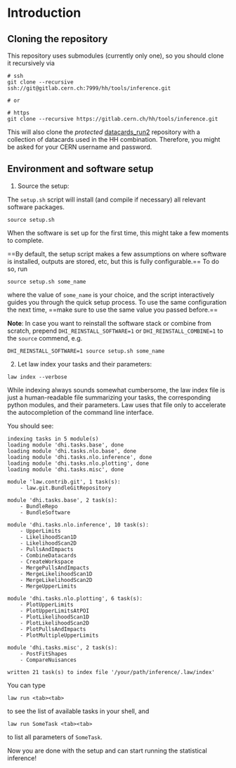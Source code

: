 # Introduction

## Cloning the repository

This repository uses submodules (currently only one), so you should clone it recursively via

```shell
# ssh
git clone --recursive ssh://git@gitlab.cern.ch:7999/hh/tools/inference.git

# or

# https
git clone --recursive https://gitlab.cern.ch/hh/tools/inference.git
```

This will also clone the *protected* [datacards_run2](https://gitlab.cern.ch/hh/results/datacards_run2) repository with a collection of datacards used in the HH combination.
Therefore, you might be asked for your CERN username and password.


## Environment and software setup

1. Source the setup:

The `setup.sh` script will install (and compile if necessary) all relevant software packages.

```shell
source setup.sh
```

When the software is set up for the first time, this might take a few moments to complete.

==By default, the setup script makes a few assumptions on where software is installed, outputs are stored, etc, but this is fully configurable.==
To do so, run

```shell
source setup.sh some_name
```

where the value of `some_name` is your choice, and the script interactively guides you through the quick setup process.
To use the same configuration the next time, ==make sure to use the same value you passed before.==

**Note**: In case you want to reinstall the software stack or combine from scratch, prepend `DHI_REINSTALL_SOFTWARE=1` or `DHI_REINSTALL_COMBINE=1` to the `source` commend, e.g.

```shell
DHI_REINSTALL_SOFTWARE=1 source setup.sh some_name
```


2. Let law index your tasks and their parameters:

```shell
law index --verbose
```

While indexing always sounds somewhat cumbersome, the law index file is just a human-readable file summarizing your tasks, the corresponding python modules, and their parameters.
Law uses that file only to accelerate the autocompletion of the command line interface.

You should see:

```shell
indexing tasks in 5 module(s)
loading module 'dhi.tasks.base', done
loading module 'dhi.tasks.nlo.base', done
loading module 'dhi.tasks.nlo.inference', done
loading module 'dhi.tasks.nlo.plotting', done
loading module 'dhi.tasks.misc', done

module 'law.contrib.git', 1 task(s):
    - law.git.BundleGitRepository

module 'dhi.tasks.base', 2 task(s):
    - BundleRepo
    - BundleSoftware

module 'dhi.tasks.nlo.inference', 10 task(s):
    - UpperLimits
    - LikelihoodScan1D
    - LikelihoodScan2D
    - PullsAndImpacts
    - CombineDatacards
    - CreateWorkspace
    - MergePullsAndImpacts
    - MergeLikelihoodScan1D
    - MergeLikelihoodScan2D
    - MergeUpperLimits

module 'dhi.tasks.nlo.plotting', 6 task(s):
    - PlotUpperLimits
    - PlotUpperLimitsAtPOI
    - PlotLikelihoodScan1D
    - PlotLikelihoodScan2D
    - PlotPullsAndImpacts
    - PlotMultipleUpperLimits

module 'dhi.tasks.misc', 2 task(s):
    - PostFitShapes
    - CompareNuisances

written 21 task(s) to index file '/your/path/inference/.law/index'
```

You can type

```shell
law run <tab><tab>
```

to see the list of available tasks in your shell, and

```shell
law run SomeTask <tab><tab>
```

to list all parameters of `SomeTask`.

Now you are done with the setup and can start running the statistical inference!
